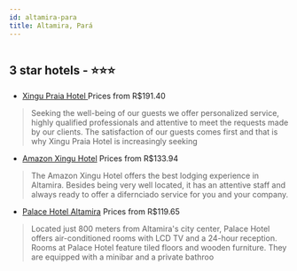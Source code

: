 ```yaml
---
id: altamira-para
title: Altamira, Pará
---
```


<center><img src="http://media.omnibees.com/Images/9231/Property/422996.jpg" alt="" /></center>


##  3 star hotels - ⭐️⭐️⭐️

-    [Xingu Praia Hotel ](https://us.hurb.com/hotels/altamira/xingu-praia-hotel-OMN-9231?cmp=18055) Prices from R$191.40
   > Seeking the well-being of our guests we offer personalized service, highly qualified professionals and attentive to meet the requests made by our clients. The satisfaction of our guests comes first and that is why Xingu Praia Hotel is increasingly seeking
-    [Amazon Xingu Hotel](https://us.hurb.com/hotels/altamira/amazon-xingu-hotel-OMN-8886?cmp=18055) Prices from R$133.94
   > The Amazon Xingu Hotel offers the best lodging experience in Altamira. Besides being very well located, it has an attentive staff and always ready to offer a difernciado service for you and your company.
-    [Palace Hotel Altamira](https://us.hurb.com/hotels/altamira/palace-hotel-altamira-OMN-9020?cmp=18055) Prices from R$119.65
   > Located just 800 meters from Altamira&#39;s city center, Palace Hotel offers air-conditioned rooms with LCD TV and a 24-hour reception. Rooms at Palace Hotel feature tiled floors and wooden furniture. They are equipped with a minibar and a private bathroo
